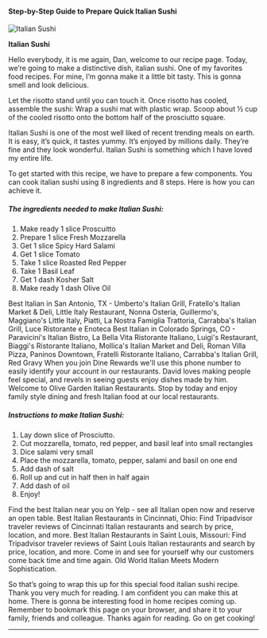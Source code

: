             

#### Step-by-Step Guide to Prepare Quick Italian Sushi

![Italian Sushi](https://img-global.cpcdn.com/recipes/57772700/751x532cq70/italian-sushi-recipe-main-photo.jpg)

**Italian Sushi**

Hello everybody, it is me again, Dan, welcome to our recipe page. Today, we’re going to make a distinctive dish, italian sushi. One of my favorites food recipes. For mine, I’m gonna make it a little bit tasty. This is gonna smell and look delicious.

Let the risotto stand until you can touch it. Once risotto has cooled, assemble the sushi: Wrap a sushi mat with plastic wrap. Scoop about ½ cup of the cooled risotto onto the bottom half of the prosciutto square.

Italian Sushi is one of the most well liked of recent trending meals on earth. It is easy, it’s quick, it tastes yummy. It’s enjoyed by millions daily. They’re fine and they look wonderful. Italian Sushi is something which I have loved my entire life.

To get started with this recipe, we have to prepare a few components. You can cook italian sushi using 8 ingredients and 8 steps. Here is how you can achieve it.

##### The ingredients needed to make Italian Sushi:

1.  Make ready 1 slice Proscuitto
2.  Prepare 1 slice Fresh Mozzarella
3.  Get 1 slice Spicy Hard Salami
4.  Get 1 slice Tomato
5.  Take 1 slice Roasted Red Pepper
6.  Take 1 Basil Leaf
7.  Get 1 dash Kosher Salt
8.  Make ready 1 dash Olive Oil

Best Italian in San Antonio, TX - Umberto's Italian Grill, Fratello's Italian Market & Deli, Little Italy Restaurant, Nonna Osteria, Guillermo's, Maggiano's Little Italy, Piatti, La Nostra Famiglia Trattoria, Carrabba's Italian Grill, Luce Ristorante e Enoteca Best Italian in Colorado Springs, CO - Paravicini's Italian Bistro, La Bella Vita Ristorante Italiano, Luigi's Restaurant, Biaggi's Ristorante Italiano, Mollica's Italian Market and Deli, Roman Villa Pizza, Paninos Downtown, Fratelli Ristorante Italiano, Carrabba's Italian Grill, Red Gravy When you join Dine Rewards we'll use this phone number to easily identify your account in our restaurants. David loves making people feel special, and revels in seeing guests enjoy dishes made by him. Welcome to Olive Garden Italian Restaurants. Stop by today and enjoy family style dining and fresh Italian food at our local restaurants.

##### Instructions to make Italian Sushi:

1.  Lay down slice of Prosciutto.
2.  Cut mozzarella, tomato, red pepper, and basil leaf into small rectangles
3.  Dice salami very small
4.  Place the mozzarella, tomato, pepper, salami and basil on one end
5.  Add dash of salt
6.  Roll up and cut in half then in half again
7.  Add dash of oil
8.  Enjoy!

Find the best Italian near you on Yelp - see all Italian open now and reserve an open table. Best Italian Restaurants in Cincinnati, Ohio: Find Tripadvisor traveler reviews of Cincinnati Italian restaurants and search by price, location, and more. Best Italian Restaurants in Saint Louis, Missouri: Find Tripadvisor traveler reviews of Saint Louis Italian restaurants and search by price, location, and more. Come in and see for yourself why our customers come back time and time again. Old World Italian Meets Modern Sophistication.

So that’s going to wrap this up for this special food italian sushi recipe. Thank you very much for reading. I am confident you can make this at home. There is gonna be interesting food in home recipes coming up. Remember to bookmark this page on your browser, and share it to your family, friends and colleague. Thanks again for reading. Go on get cooking!

* * *